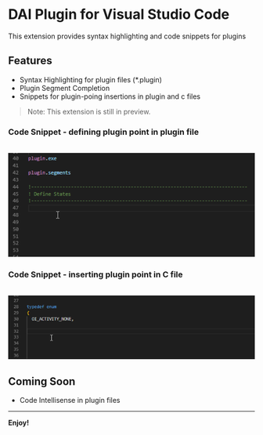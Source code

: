 # DAI Plugin for Visual Studio Code

This extension provides syntax highlighting and code snippets for plugins

## Features

- Syntax Highlighting for plugin files (\*.plugin)
- Plugin Segment Completion
- Snippets for plugin-poing insertions in plugin and c files

<!-- For example if there is an image subfolder under your extension project workspace:

\!\[feature X\]\(images/feature-x.png\) -->

> Note: This extension is still in preview.

### Code Snippet - defining plugin point in plugin file

<p align="center">
  <br />
  <img src="https://raw.githubusercontent.com/vivekvjn/dai-plugin/master/images/docs/plugin-point-define.gif" alt="Plugin Point - define" />
  <br />
</p>

### Code Snippet - inserting plugin point in C file

<p align="center">
  <br />
  <img src="https://raw.githubusercontent.com/vivekvjn/dai-plugin/master/images/docs/plugin-point-insert.gif" alt="Plugin Point - insert" />
  <br />
</p>

<!-- ## Requirements

TODO -->

## Coming Soon

- Code Intellisense in plugin files

<!-- ## Extension Settings

Include if your extension adds any VS Code settings through the `contributes.configuration` extension point.

For example:

This extension contributes the following settings:

* `myExtension.enable`: enable/disable this extension
* `myExtension.thing`: set to `blah` to do something
-->

<!-- ## Known Issues

Calling out known issues can help limit users opening duplicate issues against your extension.
-->

---

<!-- ## Working with Markdown

**Note:** You can author your README using Visual Studio Code.  Here are some useful editor keyboard shortcuts:

* Split the editor (`Cmd+\` on macOS or `Ctrl+\` on Windows and Linux)
* Toggle preview (`Shift+CMD+V` on macOS or `Shift+Ctrl+V` on Windows and Linux)
* Press `Ctrl+Space` (Windows, Linux) or `Cmd+Space` (macOS) to see a list of Markdown snippets

### For more information

* [Visual Studio Code's Markdown Support](http://code.visualstudio.com/docs/languages/markdown)
* [Markdown Syntax Reference](https://help.github.com/articles/markdown-basics/) -->

**Enjoy!**
